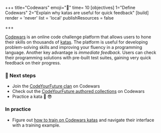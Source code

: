 +++
title="Codewars"
emoji="👾"
time= 10
[objectives]
    1="Define Codewars"
    2="Explain why katas are useful for quick feedback"
[build]
  render = 'never'
  list = 'local'
  publishResources = false

+++

[Codewars](https://docs.codewars.com/) is an online code challenge platform that allows users to hone their skills on thousands of [katas](https://docs.codewars.com/concepts/kata). The platform is useful for developing problem-solving skills and improving your fluency in a programming language. Another key advantage is _immediate feedback_. Users can check their programming solutions with pre-built test suites, gaining very quick feedback on their progress.

### 👣 Next steps

- Join the [CodeYourFuture clan](https://www.codewars.com/users/CodeYourFuture/) on Codewars
- Check out the [CodeYourFuture authored collections](https://www.codewars.com/users/CodeYourFuture/authored_collections) on Codewars
- Practice a kata 🚀 😎

### In practice

- Figure out [how to train on Codewars katas](https://docs.codewars.com/training/training-example) and navigate their interface with a training example.
